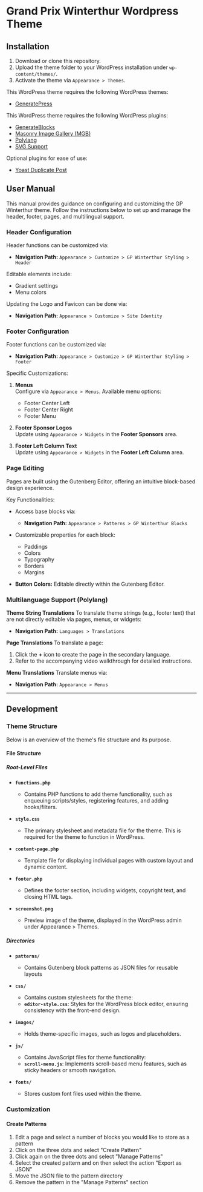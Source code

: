 # Grand Prix Winterthur Wordpress Theme

## Installation

1. Download or clone this repository.
2. Upload the theme folder to your WordPress installation under `wp-content/themes/`.
3. Activate the theme via `Appearance > Themes`.

This WordPress theme requires the following WordPress themes:
- [GeneratePress](https://de-ch.wordpress.org/themes/generatepress/)

This WordPress theme requires the following WordPress plugins:

- [GenerateBlocks](https://wordpress.org/plugins/generateblocks/)
- [Masonry Image Gallery (MGB)](https://wordpress.org/plugins/mgb-masonry-image-gallery/)
- [Polylang](https://wordpress.org/plugins/polylang/)
- [SVG Support](https://wordpress.org/plugins/svg-support/)

Optional plugins for ease of use:

- [Yoast Duplicate Post](https://wordpress.org/plugins/duplicate-post/)


## User Manual

This manual provides guidance on configuring and customizing the GP Winterthur theme. Follow the instructions below to set up and manage the header, footer, pages, and multilingual support.

### Header Configuration

Header functions can be customized via:

- **Navigation Path:** `Appearance > Customize > GP Winterthur Styling > Header`

Editable elements include:

- Gradient settings
- Menu colors

Updating the Logo and Favicon can be done via:

- **Navigation Path:** `Appearance > Customize > Site Identity`


### Footer Configuration

Footer functions can be customized via:

- **Navigation Path:** `Appearance > Customize > GP Winterthur Styling > Footer`

Specific Customizations:
1. **Menus**  
   Configure via `Appearance > Menus`. Available menu options:
   - Footer Center Left
   - Footer Center Right
   - Footer Menu

2. **Footer Sponsor Logos**  
   Update using `Appearance > Widgets` in the **Footer Sponsors** area.

3. **Footer Left Column Text**  
   Update using `Appearance > Widgets` in the **Footer Left Column** area.


### Page Editing

Pages are built using the Gutenberg Editor, offering an intuitive block-based design experience.

Key Functionalities:
- Access base blocks via:
  - **Navigation Path:** `Appearance > Patterns > GP Winterthur Blocks`

- Customizable properties for each block:
  - Paddings
  - Colors
  - Typography
  - Borders
  - Margins

- **Button Colors:** Editable directly within the Gutenberg Editor.


### Multilanguage Support (Polylang)

**Theme String Translations**
To translate theme strings (e.g., footer text) that are not directly editable via pages, menus, or widgets:
- **Navigation Path:** `Languages > Translations`

**Page Translations**
To translate a page:
1. Click the **+** icon to create the page in the secondary language.
2. Refer to the accompanying video walkthrough for detailed instructions.

**Menu Translations**
Translate menus via:
- **Navigation Path:** `Appearance > Menus`

---

## Development

### Theme Structure

Below is an overview of the theme's file structure and its purpose.

#### File Structure

##### Root-Level Files
- **`functions.php`**
  - Contains PHP functions to add theme functionality, such as enqueuing scripts/styles, registering features, and adding hooks/filters.

- **`style.css`**
  - The primary stylesheet and metadata file for the theme. This is required for the theme to function in WordPress.

- **`content-page.php`**
  - Template file for displaying individual pages with custom layout and dynamic content.

- **`footer.php`**
  - Defines the footer section, including widgets, copyright text, and closing HTML tags.

- **`screenshot.png`**
  - Preview image of the theme, displayed in the WordPress admin under Appearance > Themes.

##### Directories

- **`patterns/`**
  - Contains Gutenberg block patterns as JSON files for reusable layouts

- **`css/`**
  - Contains custom stylesheets for the theme:
  - **`editor-style.css`**: Styles for the WordPress block editor, ensuring consistency with the front-end design.

- **`images/`**
  - Holds theme-specific images, such as logos and placeholders.

- **`js/`**
  - Contains JavaScript files for theme functionality:
  - **`scroll-menu.js`**: Implements scroll-based menu features, such as sticky headers or smooth navigation.

- **`fonts/`**
  - Stores custom font files used within the theme.



### Customization

#### Create Patterns

1. Edit a page and select a number of blocks you would like to store as a pattern
2. Click on the three dots and select "Create Pattern"
3. Click again on the three dots and select "Manage Patterns"
4. Select the created pattern and on then select the action "Export as JSON"
5. Move the JSON file to the pattern directory
6. Remove the pattern in the "Manage Patterns" section

